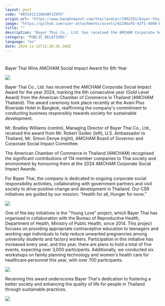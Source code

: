 ```yaml
---
layout: post
code: "ART2411150648FJZ9T5"
origin_url: "https://www.bangkokpost.com/thailand/pr/2902191/bayer-thai-wins-amcham-social-impact-award-for-6th-year"
image: "https://github.com/user-attachments/assets/02286afb-92f1-4600-b886-0ce93d6b9d1a"
title: ""
description: "Bayer Thai Co., Ltd. has received the AMCHAM Corporate Social Impact Award for the year 2024, marking the 6th consecutive year (Gold Level Award) from the American Chamber of Commerce in Thailand (AMCHAM Thailand). The award ceremony took place recently at the Avani Plus Riverside Hotel in Bangkok, reaffirming the company"
category: "PUBLIC_RELATIONS"
language: "en"
date: 2024-11-15T12:36:45.340Z
---
```


# 

Bayer Thai Wins AMCHAM Social Impact Award for 6th Year

![](https://github.com/user-attachments/assets/c8c67020-16c8-45d3-9b31-86e1ad3be996)

Bayer Thai Co., Ltd. has received the AMCHAM Corporate Social Impact Award for the year 2024, marking the 6th consecutive year (Gold Level Award) from the American Chamber of Commerce in Thailand (AMCHAM Thailand). The award ceremony took place recently at the Avani Plus Riverside Hotel in Bangkok, reaffirming the company's commitment to conducting business responsibly towards society for sustainable development.

Mr. Bradley Williams (centre), Managing Director of Bayer Thai Co., Ltd., received the award from Mr. Robert Godec (left), U.S. Ambassador to Thailand, Mr. Simon Denye (right), AMCHAM Board of Governor and Corporate Social Impact Committee.

The American Chamber of Commerce in Thailand (AMCHAM) recognised the significant contributions of 114 member companies to Thai society and environment by honouring them at the 2024 AMCHAM Corporate Social Impact Awards.

For Bayer Thai, the company is dedicated to ongoing corporate social responsibility activities, collaborating with government partners and civil society to drive positive change and development in Thailand. Our CSR initiatives are guided by our mission: “Health for all, Hunger for none.”

![](https://github.com/user-attachments/assets/8ee2d1b0-bf92-4aff-b4ba-237ea369aeed)

One of the key initiatives is the "Young Love" project, which Bayer Thai has organised in collaboration with the Bureau of Reproductive Health, Department of Health, Ministry of Public Health, since 2014. This project focuses on providing appropriate contraceptive education to teenagers and working-age individuals to help reduce unwanted pregnancies among university students and factory workers. Participation in this initiative has increased every year, and this year, there are plans to hold a total of five events, expecting over 3,000 participants. Additionally, we conducted six workshops on family planning technology and women's health care for healthcare personnel this year, with over 700 participants.

![](https://static.bangkokpost.com/media/content/20241114/5345798.png)

Receiving this award underscores Bayer Thai's dedication to fostering a better society and enhancing the quality of life for people in Thailand through sustainable practices.

![](https://static.bangkokpost.com/media/content/20241114/5346743.jpg)